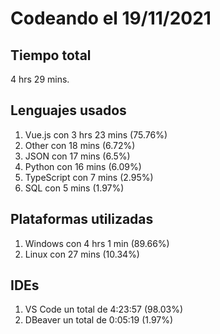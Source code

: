 # Codeando el 19/11/2021

## Tiempo total
4 hrs 29 mins.

## Lenguajes usados
1. Vue.js con 3 hrs 23 mins (75.76%)
1. Other con 18 mins (6.72%)
1. JSON con 17 mins (6.5%)
1. Python con 16 mins (6.09%)
1. TypeScript con 7 mins (2.95%)
1. SQL con 5 mins (1.97%)

## Plataformas utilizadas
1. Windows con 4 hrs 1 min (89.66%)
1. Linux con 27 mins (10.34%)

## IDEs
1. VS Code un total de 4:23:57 (98.03%)
1. DBeaver un total de 0:05:19 (1.97%)
